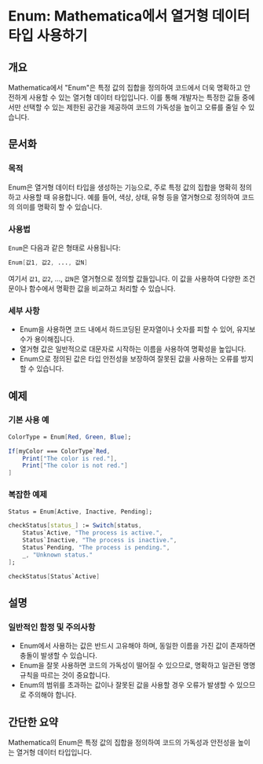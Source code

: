 <!--
Meta Description: # Enum: Mathematica에서 열거형 데이터 타입 사용하기 ## 개요 Mathematica에서 "Enum"은 특정 값의 집합을 정의하여 코드에서 더욱 명확하고 안전하게 사용할 수 있는 열거형 데이터 타입입니다. 이를 통해 개발자는 특정한 값들 중에서만 선택할 ...
Meta Keywords: status, enum, 열거형, 있습니다, 데이터
-->

# Enum: Mathematica에서 열거형 데이터 타입 사용하기

## 개요
Mathematica에서 "Enum"은 특정 값의 집합을 정의하여 코드에서 더욱 명확하고 안전하게 사용할 수 있는 열거형 데이터 타입입니다. 이를 통해 개발자는 특정한 값들 중에서만 선택할 수 있는 제한된 공간을 제공하여 코드의 가독성을 높이고 오류를 줄일 수 있습니다.

## 문서화
### 목적
Enum은 열거형 데이터 타입을 생성하는 기능으로, 주로 특정 값의 집합을 명확히 정의하고 사용할 때 유용합니다. 예를 들어, 색상, 상태, 유형 등을 열거형으로 정의하여 코드의 의미를 명확히 할 수 있습니다.

### 사용법
`Enum`은 다음과 같은 형태로 사용됩니다:

```mathematica
Enum[값1, 값2, ..., 값N]
```

여기서 `값1`, `값2`, ..., `값N`은 열거형으로 정의할 값들입니다. 이 값을 사용하여 다양한 조건문이나 함수에서 명확한 값을 비교하고 처리할 수 있습니다.

### 세부 사항
- Enum을 사용하면 코드 내에서 하드코딩된 문자열이나 숫자를 피할 수 있어, 유지보수가 용이해집니다.
- 열거형 값은 일반적으로 대문자로 시작하는 이름을 사용하여 명확성을 높입니다.
- Enum으로 정의된 값은 타입 안전성을 보장하여 잘못된 값을 사용하는 오류를 방지할 수 있습니다.

## 예제
### 기본 사용 예
```mathematica
ColorType = Enum[Red, Green, Blue];

If[myColor === ColorType`Red, 
    Print["The color is red."],
    Print["The color is not red."]
]
```

### 복잡한 예제
```mathematica
Status = Enum[Active, Inactive, Pending];

checkStatus[status_] := Switch[status,
    Status`Active, "The process is active.",
    Status`Inactive, "The process is inactive.",
    Status`Pending, "The process is pending.",
    _, "Unknown status."
];

checkStatus[Status`Active]
```

## 설명
### 일반적인 함정 및 주의사항
- Enum에서 사용하는 값은 반드시 고유해야 하며, 동일한 이름을 가진 값이 존재하면 충돌이 발생할 수 있습니다.
- Enum을 잘못 사용하면 코드의 가독성이 떨어질 수 있으므로, 명확하고 일관된 명명 규칙을 따르는 것이 중요합니다.
- Enum의 범위를 초과하는 값이나 잘못된 값을 사용할 경우 오류가 발생할 수 있으므로 주의해야 합니다.

## 간단한 요약
Mathematica의 Enum은 특정 값의 집합을 정의하여 코드의 가독성과 안전성을 높이는 열거형 데이터 타입입니다.